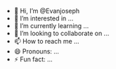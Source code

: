 - 👋 Hi, I’m @Evanjoseph
- 👀 I’m interested in ...
- 🌱 I’m currently learning ...
- 💞️ I’m looking to collaborate on ...
- 📫 How to reach me ...
- 😄 Pronouns: ...
- ⚡ Fun fact: ...

<!---
Evanjosephj/Evanjosephj is a ✨ special ✨ repository because its `README.md` (this file) appears on your GitHub profile.
You can click the Preview link to take a look at your changes.
--->
